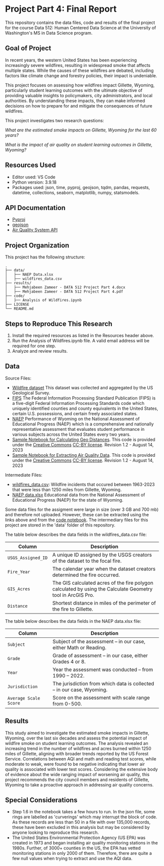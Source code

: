 # Project Part 4: Final Report

This repository contains the data files, code and results of the final project for the course Data 512: Human Centered Data Science at the University of Washington's MS in Data Science program. 

## Goal of Project
In recent years, the western United States has been experiencing increasingly severe wildfires, resulting in widespread smoke that affects multiple states. While the causes of these wildfires are debated, including factors like climate change and forestry policies, their impact is undeniable. 

This project focuses on assessing how wildfires impact Gillette, Wyoming, particularly student learning outcomes with the ultimate objective of providing valuable insights to policymakers, city administrators, and local authorities. By understanding these impacts, they can make informed decisions on how to prepare for and mitigate the consequences of future wildfires.

This project investigates two research questions: 

_What are the estimated smoke impacts on Gillette, Wyoming for the last 60 years?_

_What is the impact of air quality on student learning outcomes in Gillette, Wyoming?_

## Resources Used
- Editor used: VS Code
- Python version: 3.9.18
- Packages used: json, time, pyproj, geojson, tqdm, pandas, requests, datetime, collections, seaborn, 
matplotlib, numpy, statsmodels.

## API Documentation
- [Pyproj](https://pyproj4.github.io/pyproj/stable/index.html)
- [geojson](https://pypi.org/project/geojson/)
- [Air Quality System API](https://aqs.epa.gov/aqsweb/documents/data_api.html)

## Project Organization

This project has the following structure:
```
.
├── data/
│   ├── NAEP Data.xlsx
│   ├── wildfires_data.csv
├── results/
│   ├── Mehjabeen Zameer - DATA 512 Project Part 4.docx
│   ├── Mehjabeen Zameer - DATA 512 Project Part 4.pdf
├── code/
│   ├── Analysis of Wildfires.ipynb
├── LICENSE
└── README.md
```

## Steps to Reproduce This Research

1. Install the required resources as listed in the Resources header above. 
2. Run the Analysis of Wildfires.ipynb file. A valid email address will be required for one step. 
3. Analyze and review results. 

## Data 

Source Files:
- [Wildfire dataset](https://www.sciencebase.gov/catalog/item/61aa537dd34eb622f699df81) This dataset was collected and aggregated by the US Geological Survey.  
- [FIPS](https://www.census.gov/library/reference/code-lists/ansi.html) The Federal Information Processing Standard Publication (FIPS) is a five-digit Federal Information Processing Standards code which uniquely identified counties and county equivalents in the United States, certain U.S. possessions, and certain freely associated states.
- [NAEP](https://www.nationsreportcard.gov/profiles/stateprofile/overview/WY?cti=PgTab_OT&chort=1&sub=MAT&sj=WY&fs=Grade&st=MN&year=2022R3&sg=Gender%3A%20Male%20vs.%20Female&sgv=Difference&ts=Single%20Year&tss=2022R3&sfj=NP) Performance of Wyoming on the National Assessment of Educational Progress (NAEP) which is a comprehensive and nationally representative assessment that evaluates student performance in various subjects across the United States every two years.
- [Sample Notebook for Calculating Geo Distances](https://drive.google.com/file/d/1qNI6hji8CvDeBsnLDAhJXvaqf2gcg8UV/view?usp=drive_link). This code is provided under the [Creative Commons](https://creativecommons.org) [CC-BY license](https://creativecommons.org/licenses/by/4.0/). Revision 1.2 - August 14, 2023
- [Sample Notebook for Extracting Air Quality Data](https://drive.google.com/file/d/1bxl9qrb_52RocKNGfbZ5znHVqFDMkUzf/view?usp=drive_link). This code is provided under the [Creative Commons](https://creativecommons.org) [CC-BY license](https://creativecommons.org/licenses/by/4.0/). Revision 1.2 - August 14, 2023

Intermediate Files:

- [wildfires_data.csv](https://github.com/MehjabeenZ/data-512-final-project/blob/main/data/wildfires_data.csv): Wildfire incidents that occured between 1963-2023 that were less than 1250 miles from Gillette, Wyoming.  
- [NAEP data.xlsx](https://github.com/MehjabeenZ/data-512-final-project/blob/main/data/NAEP%20Data.xlsx) Educational data from the National Assessment of Educational Progress (NAEP) for the state of Wyoming. 

Some data files for the assigment were large in size (over 3 GB and 700 mb) and therefore not uploaded. However, these can be extracted using the links above and from the [code notebook](https://github.com/MehjabeenZ/data-512-project/blob/main/code/Analysis%20of%20Wildfires.ipynb). The intermediary files for this project are stored in the 'data' folder of this repository. 

The table below describes the data fields in the wildfires_data.csv file:

|Column|Description|
|---|---|
|`USGS_Assigned_ID`|A unique ID assigned by the USGS creators of the dataset to the focal fire.|
|`Fire_Year`|The calendar year when the dataset creators determined the fire occurred.|
|`GIS_Acres`|The GIS calculated acres of the fire polygon calculated by using the Calculate Geometry tool in ArcGIS Pro.|
|`Distance`|Shortest distance in miles of the perimeter of the fire to Gillette.|

The table below describes the data fields in the NAEP data.xlsx file:

|Column|Description|
|---|---|
|`Subject`|Subject of the assessment – in our case, either Math or Reading.|
|`Grade`|Grade of assessment – in our case, either Grades 4 or 8.|
|`Year`|Year the assessment was conducted – from 1990 – 2022.|
|`Jurisdiction`|The jurisdiction from which data is collected – in our case, Wyoming.|
|`Average Scale Score`|Score on the assessment with scale range from 0-500. |

## Results
This study aimed to investigate the estimated smoke impacts in Gillette, Wyoming, over the last six decades and assess the potential impact of wildfire smoke on student learning outcomes. The analysis revealed an increasing trend in the number of wildfires and acres burned within 1250 miles of Gillette, aligning with broader trends reported by the US Forest Service. Correlations between AQI and math and reading test scores, while moderate to weak, were found to be negative indicating that lower air quality is associated with lower test scores. Considering the extensive body of evidence about the wide ranging impact of worsening air quality, this project recommends the city council members and residents of Gillette, Wyoming to take a proactive approach in addressing air quality concerns. 

## Special Considerations
- Step 1.6 in the notebook takes a few hours to run. In the json file, some rings are labelled as 'curverings' which may interrupt the block of code. As these records are less than 50 in a file with over 135,000 records, these have been excluded in this analysis but may be considered by anyone looking to reproduce this research. 
- The United States Environmental Protection Agency (US EPA) was created in 1973 and began installing air quality monitoring stations in the 1980s. Further, of 3000+ counties in the US, the EPA has vetted monitoring stations in only 2000 of them. Therefore, there are quite a few null values when trying to extract and use the AQI data.



